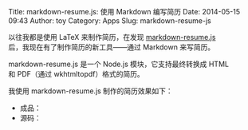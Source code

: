 Title: markdown-resume.js: 使用 Markdown 编写简历
Date: 2014-05-15 09:43
Author: toy
Category: Apps
Slug: markdown-resume-js

以往我都是使用 LaTeX 来制作简历，在发现 [markdown-resume.js][m]  
后，我现在有了制作简历的新工具——通过 Markdown 来写简历。

markdown-resume.js 是一个 Node.js 模块，它支持最终转换成 HTML  
和 PDF（通过 wkhtmltopdf）格式的简历。

我使用 markdown-resume.js 制作的简历效果如下：

* 成品：  
* 源码：

[m]: https://github.com/c0bra/markdown-resume-js
